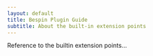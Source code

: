 ```yaml
---
layout: default
title: Bespin Plugin Guide
subtitle: About the built-in extension points
---
```


Reference to the builtin extension points...
